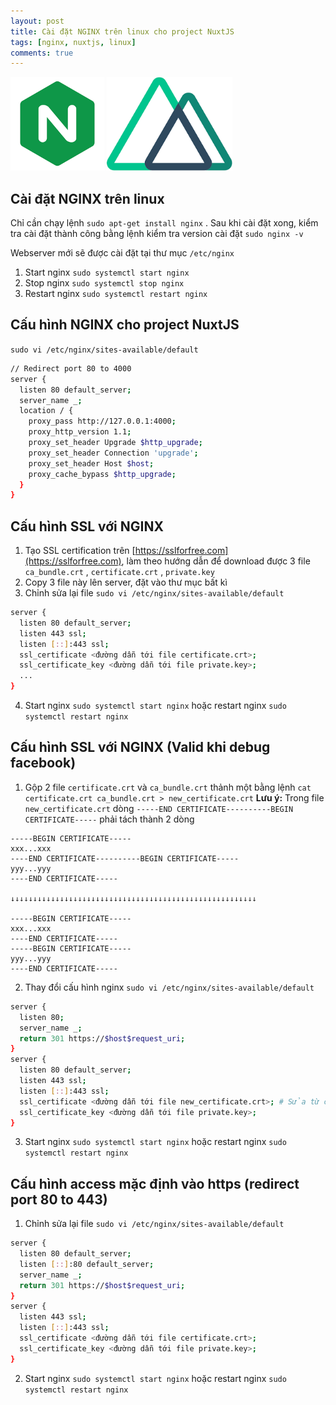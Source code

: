 ```yaml
---
layout: post
title: Cài đặt NGINX trên linux cho project NuxtJS
tags: [nginx, nuxtjs, linux]
comments: true
---
```


<!-- Content here -->
<div class="flex justify-space-around">
  <img src="/img/nginx.png" height="150">
  <img src="/img/nuxt.png" height="150">
</div>

## Cài đặt NGINX trên linux

Chỉ cần chạy lệnh `sudo apt-get install nginx` . Sau khi cài đặt xong, kiểm tra cài đặt thành công bằng lệnh kiểm tra version cài đặt `sudo nginx -v` 

Webserver mới sẽ được cài đặt tại thư mục `/etc/nginx` 

1. Start nginx `sudo systemctl start nginx`
2. Stop nginx `sudo systemctl stop nginx`
3. Restart nginx `sudo systemctl restart nginx`

## Cấu hình NGINX cho project NuxtJS

`sudo vi /etc/nginx/sites-available/default` 

``` sh
// Redirect port 80 to 4000
server {
  listen 80 default_server;
  server_name _;
  location / {
    proxy_pass http://127.0.0.1:4000;
    proxy_http_version 1.1;
    proxy_set_header Upgrade $http_upgrade;
    proxy_set_header Connection 'upgrade';
    proxy_set_header Host $host;
    proxy_cache_bypass $http_upgrade;
  }
}
```

## Cấu hình SSL với NGINX

1. Tạo SSL certification trên [https://sslforfree.com](https://sslforfree.com), làm theo hướng dẫn để download được 3 file `ca_bundle.crt` , `certificate.crt` , `private.key` 
2. Copy 3 file này lên server, đặt vào thư mục bất kì
3. Chỉnh sửa lại file `sudo vi /etc/nginx/sites-available/default` 
``` sh
server {
  listen 80 default_server;
  listen 443 ssl;
  listen [::]:443 ssl;
  ssl_certificate <đường dẫn tới file certificate.crt>;
  ssl_certificate_key <đường dẫn tới file private.key>;
  ...
}
```
4. Start nginx `sudo systemctl start nginx` hoặc restart nginx `sudo systemctl restart nginx` 

## Cấu hình SSL với NGINX (Valid khi debug facebook)
1. Gộp 2 file `certificate.crt` và `ca_bundle.crt` thảnh một bằng lệnh `cat certificate.crt ca_bundle.crt > new_certificate.crt`
**Lưu ý:** Trong file `new_certificate.crt` dòng `-----END CERTIFICATE----------BEGIN CERTIFICATE-----` phải tách thành 2 dòng
```
-----BEGIN CERTIFICATE-----
xxx...xxx
----END CERTIFICATE----------BEGIN CERTIFICATE-----
yyy...yyy
----END CERTIFICATE-----

↓↓↓↓↓↓↓↓↓↓↓↓↓↓↓↓↓↓↓↓↓↓↓↓↓↓↓↓↓↓↓↓↓↓↓↓↓↓↓↓↓↓↓↓↓↓↓↓↓↓↓↓↓↓↓

-----BEGIN CERTIFICATE-----
xxx...xxx
----END CERTIFICATE-----
-----BEGIN CERTIFICATE-----
yyy...yyy
----END CERTIFICATE-----

```
2. Thay đổi cấu hình nginx `sudo vi /etc/nginx/sites-available/default` 
``` sh
server {
  listen 80;
  server_name _;
  return 301 https://$host$request_uri;
}
server {
  listen 80 default_server;
  listen 443 ssl;
  listen [::]:443 ssl;
  ssl_certificate <đường dẫn tới file new_certificate.crt>; # Sửa từ certificate.crt → new_certificate.crt
  ssl_certificate_key <đường dẫn tới file private.key>;
}
```
3. Start nginx `sudo systemctl start nginx` hoặc restart nginx `sudo systemctl restart nginx` 

## Cấu hình access mặc định vào https (redirect port 80 to 443)

1. Chỉnh sửa lại file `sudo vi /etc/nginx/sites-available/default` 
``` sh
server {
  listen 80 default_server;
  listen [::]:80 default_server;
  server_name _;
  return 301 https://$host$request_uri;
}
server {
  listen 443 ssl;
  listen [::]:443 ssl;
  ssl_certificate <đường dẫn tới file certificate.crt>;
  ssl_certificate_key <đường dẫn tới file private.key>;
}
```
2. Start nginx `sudo systemctl start nginx` hoặc restart nginx `sudo systemctl restart nginx` 

